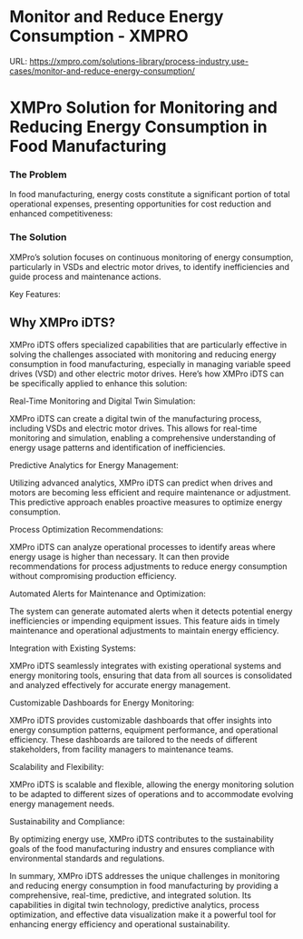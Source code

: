 # Monitor and Reduce Energy Consumption - XMPRO

URL: https://xmpro.com/solutions-library/process-industry,use-cases/monitor-and-reduce-energy-consumption/

# XMPro Solution for Monitoring and Reducing Energy Consumption in Food Manufacturing

### The Problem

In food manufacturing, energy costs constitute a significant portion of total operational expenses, presenting opportunities for cost reduction and enhanced competitiveness:

### The Solution

XMPro’s solution focuses on continuous monitoring of energy consumption, particularly in VSDs and electric motor drives, to identify inefficiencies and guide process and maintenance actions.

Key Features:

## Why XMPro iDTS?

XMPro iDTS offers specialized capabilities that are particularly effective in solving the challenges associated with monitoring and reducing energy consumption in food manufacturing, especially in managing variable speed drives (VSD) and other electric motor drives. Here’s how XMPro iDTS can be specifically applied to enhance this solution:

Real-Time Monitoring and Digital Twin Simulation:

XMPro iDTS can create a digital twin of the manufacturing process, including VSDs and electric motor drives. This allows for real-time monitoring and simulation, enabling a comprehensive understanding of energy usage patterns and identification of inefficiencies.

Predictive Analytics for Energy Management:

Utilizing advanced analytics, XMPro iDTS can predict when drives and motors are becoming less efficient and require maintenance or adjustment. This predictive approach enables proactive measures to optimize energy consumption.

Process Optimization Recommendations:

XMPro iDTS can analyze operational processes to identify areas where energy usage is higher than necessary. It can then provide recommendations for process adjustments to reduce energy consumption without compromising production efficiency.

Automated Alerts for Maintenance and Optimization:

The system can generate automated alerts when it detects potential energy inefficiencies or impending equipment issues. This feature aids in timely maintenance and operational adjustments to maintain energy efficiency.

Integration with Existing Systems:

XMPro iDTS seamlessly integrates with existing operational systems and energy monitoring tools, ensuring that data from all sources is consolidated and analyzed effectively for accurate energy management.

Customizable Dashboards for Energy Monitoring:

XMPro iDTS provides customizable dashboards that offer insights into energy consumption patterns, equipment performance, and operational efficiency. These dashboards are tailored to the needs of different stakeholders, from facility managers to maintenance teams.

Scalability and Flexibility:

XMPro iDTS is scalable and flexible, allowing the energy monitoring solution to be adapted to different sizes of operations and to accommodate evolving energy management needs.

Sustainability and Compliance:

By optimizing energy use, XMPro iDTS contributes to the sustainability goals of the food manufacturing industry and ensures compliance with environmental standards and regulations.

In summary, XMPro iDTS addresses the unique challenges in monitoring and reducing energy consumption in food manufacturing by providing a comprehensive, real-time, predictive, and integrated solution. Its capabilities in digital twin technology, predictive analytics, process optimization, and effective data visualization make it a powerful tool for enhancing energy efficiency and operational sustainability.

